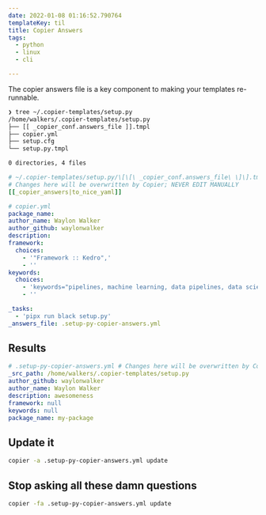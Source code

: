 ```yaml
---
date: 2022-01-08 01:16:52.790764
templateKey: til
title: Copier Answers
tags:
  - python
  - linux
  - cli

---
```


The copier answers file is a key component to making your templates re-runnable.

``` bash
❯ tree ~/.copier-templates/setup.py
/home/walkers/.copier-templates/setup.py
├── [[ _copier_conf.answers_file ]].tmpl
├── copier.yml
├── setup.cfg
└── setup.py.tmpl

0 directories, 4 files
```

``` yaml
# ~/.copier-templates/setup.py/\[\[\ _copier_conf.answers_file\ \]\].tmpl
# Changes here will be overwritten by Copier; NEVER EDIT MANUALLY
[[_copier_answers|to_nice_yaml]]
```

``` yaml
# copier.yml
package_name:
author_name: Waylon Walker
author_github: waylonwalker
description:
framework:
  choices:
    - '"Framework :: Kedro",'
    - ''
keywords:
  choices:
    - 'keywords="pipelines, machine learning, data pipelines, data science, data engineering",'
    - ''

_tasks:
  - 'pipx run black setup.py'
_answers_file: .setup-py-copier-answers.yml
```


## Results
``` yaml
# .setup-py-copier-answers.yml # Changes here will be overwritten by Copier; NEVER EDIT MANUALLY
_src_path: /home/walkers/.copier-templates/setup.py
author_github: waylonwalker
author_name: Waylon Walker
description: awesomeness
framework: null
keywords: null
package_name: my-package
```

## Update it
``` bash
copier -a .setup-py-copier-answers.yml update
```
## Stop asking all these damn questions
``` bash
copier -fa .setup-py-copier-answers.yml update
```
